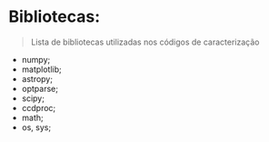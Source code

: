 # Bibliotecas:
> Lista de bibliotecas utilizadas nos códigos de caracterização

  - numpy;
  - matplotlib;
  - astropy;
  - optparse;
  - scipy;
  - ccdproc;
  - math;
  - os, sys;

